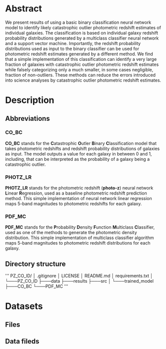 # Abstract

We present results of using a basic binary classification neural network model to identify likely catastrophic
outlier photometric redshift estimates of individual galaxies. The classification is based on individual galaxy
redshift probability distributions generated by a multiclass classifier neural network and a support vector machine.
Importantly, the redshift probability distributions used as input to the binary classifier can be used for photometric
redshift estimates generated by a different method. We find that a simple implementation of this classification
can identify a very large fraction of galaxies with catastrophic outlier photometric redshift estimates while falsely
categorizing only a much smaller, in some cases negligible, fraction of non-outliers. These methods can reduce
the errors introduced into science analyses by catastrophic outlier photometric redshift estimates.

# Description

## Abbreviations

### CO_BC
**CO_BC** stands for the **C**atastrophic **O**utler **B**inary **C**lassification model that takes photometric redshifts and redshift probability distributions of galaxies as input.
The model outputs a value for each galaxy in between 0 and 1, including, that can be interpreted as the probability of a galaxy being a catastrophic outlier.

### PHOTZ_LR
**PHOTZ_LR** stands for the photometric redshift (**photo-z**) neural network **L**inear **R**egression, used as a baseline photometric redshift prediction method.
This simple implementation of neural network linear regression maps 5-band magnitudes to photometric redshifts for each galaxy.

### PDF_MC
**PDF_MC** stands for the **P**robability **D**ensity **F**unction **M**ulticlass **C**lassifier, used as one of the methods to generate the photometric density distribution. This simple implementation of multiclass classifier algorithm maps 5-band magnitudes to photometric redshift distributions for each galaxy.

## Directory structure
'''
PZ_CO_ID/
│   .gitignore
│   LICENSE
│   README.md
│   requirements.txt
│
└───PZ_CO_ID
    ├───data
    ├───results
    ├───src
    │
    └───trained_model
        ├───CO_BC
        └───PDF_MC
'''

# Datasets
## Files
## Data fileds